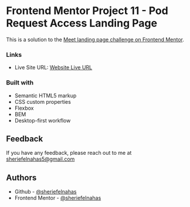 
# Frontend Mentor Project 11 - Pod Request Access Landing Page

This is a solution to the [Meet landing page challenge on Frontend Mentor](https://www.frontendmentor.io/challenges/pod-request-access-landing-page-eyTmdkLSG).

### Links

- Live Site URL: [Website Live URL](https://sherief-elnahas-fem-pod-request-page.netlify.app//)

### Built with
- Semantic HTML5 markup
- CSS custom properties
- Flexbox
- BEM
- Desktop-first workflow

## Feedback

If you have any feedback, please reach out to me at sheriefelnahas5@gmail.com

## Authors

- Github - [@sheriefelnahas](https://github.com/SheriefElnahas)
- Frontend Mentor - [@sheriefelnahas](https://www.frontendmentor.io/profile/SheriefElnahas)
